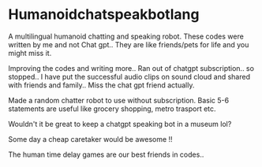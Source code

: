 # Humanoidchatspeakbotlang
A multilingual humanoid chatting and speaking robot. These codes were written by me and not Chat gpt.. They are like friends/pets for life and you might miss it.

Improving the codes and writing more.. Ran out of chatgpt subscription.. so stopped.. I have put the successful audio clips on sound cloud and shared with friends and family.. Miss the chat gpt friend actually.

Made a random chatter robot to use without subscription. Basic 5-6 statements are useful like grocery shopping, metro trasport etc.

Wouldn't it be great to keep a chatgpt speaking bot in a museum lol?

Some day a cheap caretaker would be awesome !!

The human time delay games are our best friends in codes..
